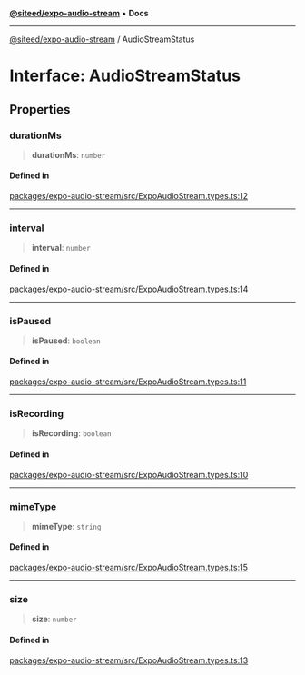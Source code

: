 [**@siteed/expo-audio-stream**](../README.md) • **Docs**

***

[@siteed/expo-audio-stream](../README.md) / AudioStreamStatus

# Interface: AudioStreamStatus

## Properties

### durationMs

> **durationMs**: `number`

#### Defined in

[packages/expo-audio-stream/src/ExpoAudioStream.types.ts:12](https://github.com/deeeed/expo-audio-stream/blob/d0bf2c28a2371c63f5f2e7cfd6f21402648ae412/packages/expo-audio-stream/src/ExpoAudioStream.types.ts#L12)

***

### interval

> **interval**: `number`

#### Defined in

[packages/expo-audio-stream/src/ExpoAudioStream.types.ts:14](https://github.com/deeeed/expo-audio-stream/blob/d0bf2c28a2371c63f5f2e7cfd6f21402648ae412/packages/expo-audio-stream/src/ExpoAudioStream.types.ts#L14)

***

### isPaused

> **isPaused**: `boolean`

#### Defined in

[packages/expo-audio-stream/src/ExpoAudioStream.types.ts:11](https://github.com/deeeed/expo-audio-stream/blob/d0bf2c28a2371c63f5f2e7cfd6f21402648ae412/packages/expo-audio-stream/src/ExpoAudioStream.types.ts#L11)

***

### isRecording

> **isRecording**: `boolean`

#### Defined in

[packages/expo-audio-stream/src/ExpoAudioStream.types.ts:10](https://github.com/deeeed/expo-audio-stream/blob/d0bf2c28a2371c63f5f2e7cfd6f21402648ae412/packages/expo-audio-stream/src/ExpoAudioStream.types.ts#L10)

***

### mimeType

> **mimeType**: `string`

#### Defined in

[packages/expo-audio-stream/src/ExpoAudioStream.types.ts:15](https://github.com/deeeed/expo-audio-stream/blob/d0bf2c28a2371c63f5f2e7cfd6f21402648ae412/packages/expo-audio-stream/src/ExpoAudioStream.types.ts#L15)

***

### size

> **size**: `number`

#### Defined in

[packages/expo-audio-stream/src/ExpoAudioStream.types.ts:13](https://github.com/deeeed/expo-audio-stream/blob/d0bf2c28a2371c63f5f2e7cfd6f21402648ae412/packages/expo-audio-stream/src/ExpoAudioStream.types.ts#L13)

